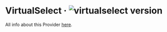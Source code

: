 # VirtualSelect · ![virtualselect version](https://img.shields.io/badge/version-v1.0.41-informational)

All info about this Provider <a href="https://sa-si-dev.github.io/virtual-select/#/">here</a>.

